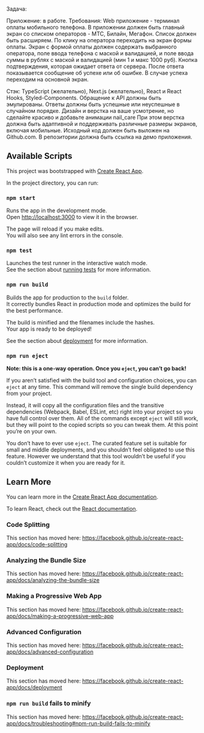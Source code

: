Задача:

Приложение: в работе. Требования: Web приложение - терминал оплаты мобильного телефона. В приложении должен быть главный экран со списком операторов - МТС, Билайн, Мегафон. Список должен быть расширяем. По клику на оператора переходить на экран формы оплаты. Экран с формой оплаты должен содержать выбранного оператора, поле ввода телефона с маской и валидацией, и поле ввода суммы в рублях с маской и валидацией (мин 1 и макс 1000 руб). Кнопка подтверждения, которая ожидает ответа от сервера. После ответа показывается сообщение об успехе или об ошибке. В случае успеха переходим на основной экран.

Стэк: TypeScript (желательно), Next.js (желательно), React и React Hooks, Styled-Components.
Обращение к API должны быть эмулированы. Ответы должны быть успешные или неуспешные в случайном порядке.
Дизайн и верстка на ваше усмотрение, но сделайте красиво и добавьте анимации nail_care
При этом верстка должна быть адаптивной и поддерживать различные размеры экранов, включая мобильные.
Исходный код должен быть выложен на Github.com.
В репозитории должна быть ссылка на демо приложения.

## Available Scripts

This project was bootstrapped with [Create React App](https://github.com/facebook/create-react-app).


In the project directory, you can run:

### `npm start`

Runs the app in the development mode.<br />
Open [http://localhost:3000](http://localhost:3000) to view it in the browser.

The page will reload if you make edits.<br />
You will also see any lint errors in the console.

### `npm test`

Launches the test runner in the interactive watch mode.<br />
See the section about [running tests](https://facebook.github.io/create-react-app/docs/running-tests) for more information.

### `npm run build`

Builds the app for production to the `build` folder.<br />
It correctly bundles React in production mode and optimizes the build for the best performance.

The build is minified and the filenames include the hashes.<br />
Your app is ready to be deployed!

See the section about [deployment](https://facebook.github.io/create-react-app/docs/deployment) for more information.

### `npm run eject`

**Note: this is a one-way operation. Once you `eject`, you can’t go back!**

If you aren’t satisfied with the build tool and configuration choices, you can `eject` at any time. This command will remove the single build dependency from your project.

Instead, it will copy all the configuration files and the transitive dependencies (Webpack, Babel, ESLint, etc) right into your project so you have full control over them. All of the commands except `eject` will still work, but they will point to the copied scripts so you can tweak them. At this point you’re on your own.

You don’t have to ever use `eject`. The curated feature set is suitable for small and middle deployments, and you shouldn’t feel obligated to use this feature. However we understand that this tool wouldn’t be useful if you couldn’t customize it when you are ready for it.

## Learn More

You can learn more in the [Create React App documentation](https://facebook.github.io/create-react-app/docs/getting-started).

To learn React, check out the [React documentation](https://reactjs.org/).

### Code Splitting

This section has moved here: https://facebook.github.io/create-react-app/docs/code-splitting

### Analyzing the Bundle Size

This section has moved here: https://facebook.github.io/create-react-app/docs/analyzing-the-bundle-size

### Making a Progressive Web App

This section has moved here: https://facebook.github.io/create-react-app/docs/making-a-progressive-web-app

### Advanced Configuration

This section has moved here: https://facebook.github.io/create-react-app/docs/advanced-configuration

### Deployment

This section has moved here: https://facebook.github.io/create-react-app/docs/deployment

### `npm run build` fails to minify

This section has moved here: https://facebook.github.io/create-react-app/docs/troubleshooting#npm-run-build-fails-to-minify
